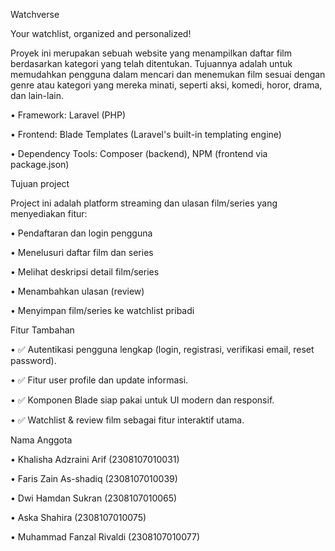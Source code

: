 
Watchverse

Your watchlist, organized and personalized!

Proyek ini merupakan sebuah website yang menampilkan daftar film berdasarkan kategori yang telah ditentukan. Tujuannya adalah untuk memudahkan pengguna dalam mencari dan menemukan film sesuai dengan genre atau kategori yang mereka minati, seperti aksi, komedi, horor, drama, dan lain-lain.

•	Framework: Laravel (PHP)

•	Frontend: Blade Templates (Laravel's built-in templating engine)

•	Dependency Tools: Composer (backend), NPM (frontend via package.json)

Tujuan project

Project ini adalah platform streaming dan ulasan film/series yang menyediakan fitur:

•	Pendaftaran dan login pengguna

•	Menelusuri daftar film dan series

•	Melihat deskripsi detail film/series

•	Menambahkan ulasan (review)

•	Menyimpan film/series ke watchlist pribadi

Fitur Tambahan

•	✅ Autentikasi pengguna lengkap (login, registrasi, verifikasi email, reset password).

•	✅ Fitur user profile dan update informasi.

•	✅ Komponen Blade siap pakai untuk UI modern dan responsif.

•	✅ Watchlist & review film sebagai fitur interaktif utama.

Nama Anggota

•	Khalisha Adzraini Arif (2308107010031)

•	Faris Zain As-shadiq (2308107010039)

•	Dwi Hamdan Sukran (2308107010065)

•	Aska Shahira (2308107010075)

•	Muhammad Fanzal Rivaldi (2308107010077)
